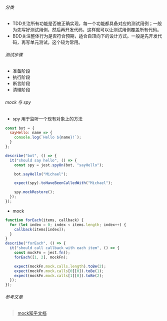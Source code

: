 ###### 分类
- TDD关注所有功能是否被正确实现，每一个功能都具备对应的测试用例；一般为先写好测试用例，然后再开发代码，这样就可以让测试用例覆盖所有代码。
- BDD关注整体行为是否符合预期，适合自顶向下的设计方式。一般是先开发代码，再写单元测试。这个较为常用。


###### 测试步骤
- 准备阶段
- 执行阶段
- 断言阶段
- 清理阶段

###### mock 与 spy

- spy 用于监听一个现有对象上的方法
```javascript
const bot = {
  sayHello: name => {
    console.log(`Hello ${name}!`);
  }
};

describe("bot", () => {
  it("should say hello", () => {
    const spy = jest.spyOn(bot, "sayHello");

    bot.sayHello("Michael");

    expect(spy).toHaveBeenCalledWith("Michael");

    spy.mockRestore();
  });
});
```

- mock

```javascript
function forEach(items, callback) {
  for (let index = 0; index < items.length; index++) {
    callback(items[index]);
  }
}
describe("forEach", () => {
  it("should call callback with each item", () => {
    const mockFn = jest.fn();
    forEach([1, 2], mockFn);

    expect(mockFn.mock.calls.length).toBe(2);
    expect(mockFn.mock.calls[0][0]).toBe(1);
    expect(mockFn.mock.calls[1][0]).toBe(2);
  });
});
```


###### 参考文章

>[mock知乎文档](https://zhuanlan.zhihu.com/p/47009664)